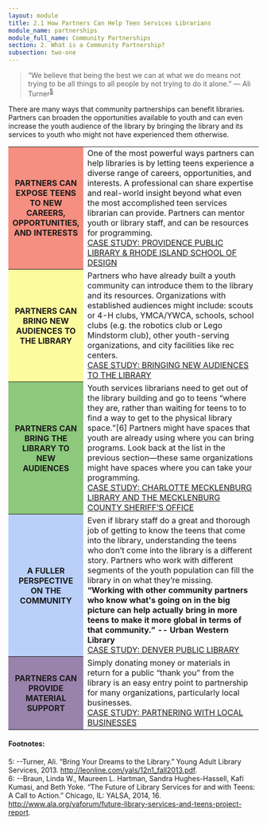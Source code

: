 ```yaml
---
layout: module
title: 2.1 How Partners Can Help Teen Services Librarians
module_name: partnerships
module_full_name: Community Partnerships
section: 2. What is a Community Partnership?
subsection: two-one
---
```


>“We believe that being the best we can at what we do means not trying to be all things to all people by not trying to do it alone.” — Ali Turner<sup>[5](#fn5)</sup>  

There are many ways that community partnerships can benefit libraries. Partners can broaden the opportunities available to youth and can even increase the youth audience of the library by bringing the library and its services to youth who might not have experienced them otherwise. 


<table>
<tr><th style="background-color:#F58F81" width="30%">PARTNERS CAN EXPOSE TEENS TO NEW CAREERS, OPPORTUNITIES, AND INTERESTS</th><td>One of the most powerful ways partners can help libraries is by letting teens experience a diverse range of careers, opportunities, and interests. A professional can share expertise and real-world insight beyond what even the most accomplished teen services librarian can provide. Partners can mentor youth or library staff, and can be resources for programming. <br>
  <a href="">CASE STUDY: PROVIDENCE PUBLIC LIBRARY & RHODE ISLAND SCHOOL OF DESIGN</a></td></tr>
<tr><th bgcolor="#FCFB9D" width="30%">PARTNERS CAN BRING NEW AUDIENCES TO THE LIBRARY</tH><td>Partners who have already built a youth community can introduce them to the library and its resources. Organizations with established audiences might include: scouts or 4-H clubs, YMCA/YWCA, schools, school clubs (e.g. the robotics club or Lego Mindstorm club), other youth-serving organizations, and city facilities like rec centers.<br>
<a href="">CASE STUDY: BRINGING NEW AUDIENCES TO THE LIBRARY</a></td></tr>
<tr><th style="background-color:#8DC87C" width="30%">PARTNERS CAN BRING THE LIBRARY TO NEW AUDIENCES</tH><td>Youth services librarians need to get out of the library building and go to teens “where they are, rather than waiting for teens to to find a way to get to the physical library space.”[6] Partners might have spaces that youth are already using where you can bring programs. Look back at the list in the previous section—these same organizations might have spaces where you can take your programming.<br><a href="">CASE STUDY: CHARLOTTE MECKLENBURG LIBRARY AND THE MECKLENBURG COUNTY SHERIFF’S OFFICE</a></td></tr>
<tr><th style="background-color:#BBD0F8" width="30%">A FULLER PERSPECTIVE ON THE COMMUNITY</tH><td>Even if library staff do a great and thorough job of getting to know the teens that come into the library, understanding the teens who don’t come into the library is a different story. Partners who work with different segments of the youth population can fill the library in on what they’re missing. <br>
<b>“Working with other community partners who know what's going on in the big picture can help actually bring in more teens to make it more global in terms of that community.” -- Urban Western Library</b><br><a href="">CASE STUDY: DENVER PUBLIC LIBRARY</a></td></tr>
<tr><th style="background-color:#9982AB" width="30%">PARTNERS CAN PROVIDE MATERIAL SUPPORT</tH><td>Simply donating money or materials in return for a public “thank you” from the library is an easy entry point to partnership for many organizations, particularly local businesses.<br><a href="">CASE STUDY: PARTNERING WITH LOCAL BUSINESSES</a></td></tr>
</table>

#### Footnotes:

<a name="fn5">5</a>:  --Turner, Ali. “Bring Your Dreams to the Library.” Young Adult Library Services, 2013. http://leonline.com/yals/12n1_fall2013.pdf.
<br>
<a name="fn6">6</a>:  --Braun, Linda W., Maureen L. Hartman, Sandra Hughes-Hassell, Kafi Kumasi, and Beth Yoke. “The Future of Library Services for and with Teens: A Call to Action.” Chicago, IL: YALSA, 2014, 16. <http://www.ala.org/yaforum/future-library-services-and-teens-project-report>.
